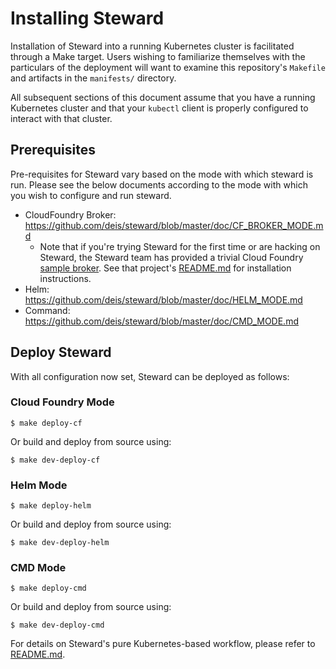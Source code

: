 # Installing Steward

Installation of Steward into a running Kubernetes cluster is facilitated through a Make target. Users wishing to familiarize themselves with the particulars of the deployment will want to examine this repository's `Makefile` and artifacts in the `manifests/` directory.

All subsequent sections of this document assume that you have a running Kubernetes cluster and that your `kubectl` client is properly configured to interact with that cluster.

## Prerequisites

Pre-requisites for Steward vary based on the mode with which steward is run. Please see the below documents according to the mode with which you wish to configure and run steward.

- CloudFoundry Broker: https://github.com/deis/steward/blob/master/doc/CF_BROKER_MODE.md
  - Note that if you're trying Steward for the first time or are hacking on Steward, the Steward team has provided a trivial Cloud Foundry [sample broker][cf-sample-broker]. See that project's [README.md](https://github.com/deis/cf-sample-broker/blob/master/README.md) for installation instructions.
- Helm: https://github.com/deis/steward/blob/master/doc/HELM_MODE.md
- Command: https://github.com/deis/steward/blob/master/doc/CMD_MODE.md


## Deploy Steward

With all configuration now set, Steward can be deployed as follows:

### Cloud Foundry Mode

```
$ make deploy-cf
```

Or build and deploy from source using:

```
$ make dev-deploy-cf
```

### Helm Mode

```
$ make deploy-helm
```

Or build and deploy from source using:

```
$ make dev-deploy-helm
```

### CMD Mode

```
$ make deploy-cmd
```

Or build and deploy from source using:

```
$ make dev-deploy-cmd
```


For details on Steward's pure Kubernetes-based workflow, please refer to [README.md](./README.md).

[cf-sample-broker]: https://github.com/deis/cf-sample-broker
